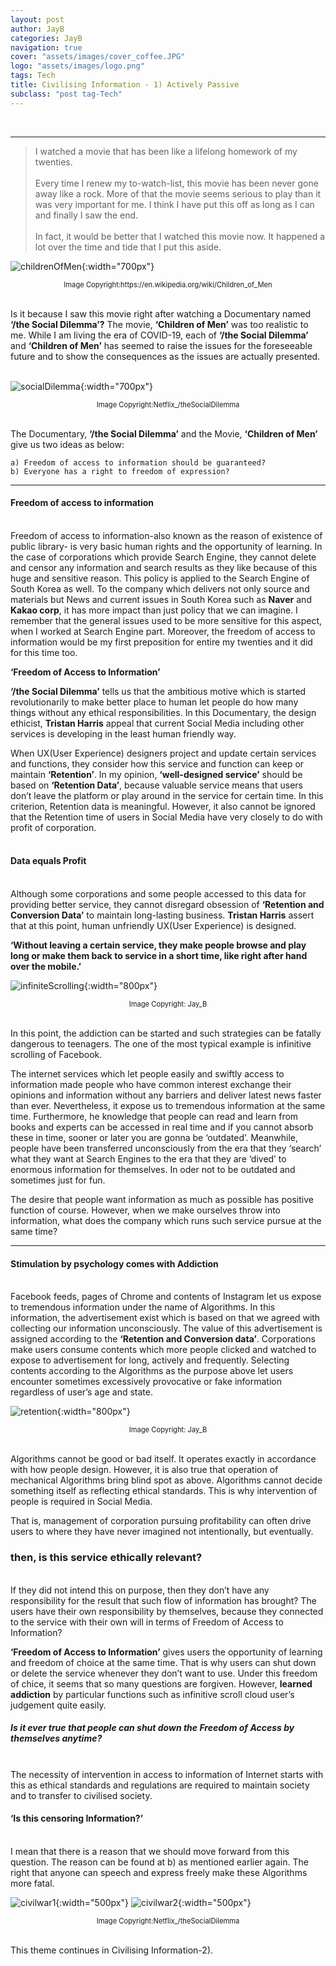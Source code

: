 ```yaml
---
layout: post
author: JayB
categories: JayB
navigation: true
cover: "assets/images/cover_coffee.JPG"
logo: "assets/images/logo.png"
tags: Tech
title: Civilising Information - 1) Actively Passive
subclass: "post tag-Tech"
---
```


<br>

---

> I watched a movie that has been like a lifelong homework of my twenties.<br><br>Every time I renew my to-watch-list, this movie has been never gone away like a rock. More of that the movie seems serious to play than it was very important for me. I think I have put this off as long as I can and finally I saw the end.
> <br><br>In fact, it would be better that I watched this movie now. It happened a lot over the time and tide that I put this aside.
> <br>

![childrenOfMen](https://user-images.githubusercontent.com/59648602/95326101-5b096a80-08a2-11eb-8a69-4bb2856448bd.jpg){:width="700px"}

<div style="text-align: center"><span style="font-size:.8em;">Image Copyright:https://en.wikipedia.org/wiki/Children_of_Men</span></div><br>

Is it because I saw this movie right after watching a Documentary named <strong>‘/the Social Dilemma’?</strong> The movie, <strong>‘Children of Men’</strong> was too realistic to me. While I am living the era of COVID-19, each of <strong>‘/the Social Dilemma’</strong> and <strong>‘Children of Men’</strong> has seemed to raise the issues for the foreseeable future and to show the consequences as the issues are actually presented.  
<br>

![socialDilemma](https://user-images.githubusercontent.com/59648602/95326155-6bb9e080-08a2-11eb-87e1-9ab9f06be90f.png){:width="700px"}

<div style="text-align: center"><span style="font-size:.8em;">Image Copyright:Netflix_/theSocialDilemma</span></div><br>

The Documentary, <strong>‘/the Social Dilemma’</strong> and the Movie, <strong>‘Children of Men’</strong> give us two ideas as below:<br>

```
a) Freedom of access to information should be guaranteed?
b) Everyone has a right to freedom of expression?
```

---

#### Freedom of access to information

<br>
Freedom of access to information-also known as the reason of existence of public library- is very basic human rights and the opportunity of learning. In the case of corporations which provide Search Engine, they cannot delete and censor any information and search results as they like because of this huge and sensitive reason. This policy is applied to the Search Engine of South Korea as well. To the company which delivers not only source and materials but News and current issues in South Korea such as <strong>Naver</strong> and <strong>Kakao corp</strong>, it has more impact than just policy that we can imagine. I remember that the general issues used to be more sensitive for this aspect, when I worked at Search Engine part.
Moreover, the freedom of access to information would be my first preposition for entire my twenties and it did for this time too.
<br>

<strong>‘Freedom of Access to Information’</strong><br>

<strong>‘/the Social Dilemma’</strong> tells us that the ambitious motive which is started revolutionarily to make better place to human let people do how many things without any ethical responsibilities. In this Documentary, the design ethicist, <strong>Tristan Harris</strong> appeal that current Social Media including other services is developing in the least human friendly way.
<br>

When UX(User Experience) designers project and update certain services and functions, they consider how this service and function can keep or maintain <strong>‘Retention’</strong>. In my opinion, <strong>‘well-designed service’</strong> should be based on <strong>‘Retention Data’</strong>, because valuable service means that users don’t leave the platform or play around in the service for certain time. In this criterion, Retention data is meaningful. However, it also cannot be ignored that the Retention time of users in Social Media have very closely to do with profit of corporation.
<br>
<br>

#### Data equals Profit

<br>
Although some corporations and some people accessed to this data for providing better service, they cannot disregard obsession of <strong>‘Retention and Conversion Data’</strong> to maintain long-lasting business. <strong>Tristan Harris</strong> assert that at this point, human unfriendly UX(User Experience) is designed.
<br>

<strong>‘Without leaving a certain service, they make people browse and play long or make them back to service in a short time, like right after hand over the mobile.’</strong><br>

![infiniteScrolling](https://user-images.githubusercontent.com/59648602/95331785-c5260d80-08aa-11eb-8354-368f61ba6b83.png){:width="800px"}

<div style="text-align: center"><span style="font-size:.8em;">Image Copyright: Jay_B</span></div><br>

In this point, the addiction can be started and such strategies can be fatally dangerous to teenagers. The one of the most typical example is infinitive scrolling of Facebook.<br>

The internet services which let people easily and swiftly access to information made people who have common interest exchange their opinions and information without any barriers and deliver latest news faster than ever. Nevertheless, it expose us to tremendous information at the same time. Furthermore, he knowledge that people can read and learn from books and experts can be accessed in real time and if you cannot absorb these in time, sooner or later you are gonna be ‘outdated’. Meanwhile, people have been transferred unconsciously from the era that they ‘search’ what they want at Search Engines to the era that they are ‘dived’ to enormous information for themselves. In oder not to be outdated and sometimes just for fun.<br>

The desire that people want information as much as possible has positive function of course.
However, when we make ourselves throw into information, what does the company which runs such service pursue at the same time?
<br>

---

#### Stimulation by psychology comes with Addiction

<br>
Facebook feeds, pages of Chrome and contents of Instagram let us expose to tremendous information under the name of Algorithms. In this information, the advertisement exist which is based on that we agreed with collecting our information unconsciously. The value of this advertisement is assigned according to the <strong>‘Retention and Conversion data’</strong>. Corporations make users consume contents which more people clicked and watched to expose to advertisement for long, actively and frequently. Selecting contents according to the Algorithms as the purpose above let users encounter sometimes excessively provocative or fake information regardless of user’s age and state.
<br>

![retention](https://user-images.githubusercontent.com/59648602/95340745-d0cb0180-08b5-11eb-8eda-e3bf34947f7e.png){:width="800px"}

<div style="text-align: center"><span style="font-size:.8em;">Image Copyright: Jay_B</span></div><br>

Algorithms cannot be good or bad itself. It operates exactly in accordance with how people design. However, it is also true that operation of mechanical Algorithms bring blind spot as above. Algorithms cannot decide something itself as reflecting ethical standards. This is why intervention of people is required in Social Media.
<br>

That is, management of corporation pursuing profitability can often drive users to where they have never imagined not intentionally, but eventually.

### then, is this service ethically relevant?

<br>
If they did not intend this on purpose, then they don’t have any responsibility for the result that such flow of information has brought? The users have their own responsibility by themselves, because they connected to the service with their own will in terms of Freedom of Access to Information?
<br>

<strong>‘Freedom of Access to Information’</strong> gives users the opportunity of learning and freedom of choice at the same time. That is why users can shut down or delete the service whenever they don’t want to use. Under this freedom of chice, it seems that so many questions are forgiven. However, <strong>learned addiction</strong> by particular functions such as infinitive scroll cloud user’s judgement quite easily.
<br>

##### Is it ever true that people can shut down the Freedom of Access by themselves anytime?

<br>
The necessity of intervention in access to information of Internet starts with this as ethical standards and regulations are required to maintain society and to transfer to civilised society.

#### ‘Is this censoring Information?’

<br>
I mean that there is a reason that we should move forward from this question. The reason can be found at b) as mentioned earlier again. The right that anyone can speech and express freely make these Algorithms more fatal.

![civilwar1](https://user-images.githubusercontent.com/59648602/95343798-3967ad80-08b9-11eb-9a41-b1ce276d72a9.png){:width="500px"}
![civilwar2](https://user-images.githubusercontent.com/59648602/95343811-3cfb3480-08b9-11eb-85f8-903ae9b63595.png){:width="500px"}

<div style="text-align: center"><span style="font-size:.8em;">Image Copyright:Netflix_/theSocialDilemma</span></div><br>

This theme continues in Civilising Information-2).
